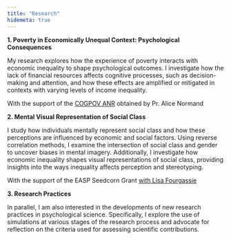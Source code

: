 ```yaml
---
title: "Research"
hidemeta: true
---
```


**1. Poverty in Economically Unequal Context: Psychological Consequences**

My research explores how the experience of poverty interacts with economic inequality to shape psychological outcomes. I investigate how the lack of financial resources affects cognitive processes, such as decision-making and attention, and how these effects are amplified or mitigated in contexts with varying levels of income inequality.

With the support of the [COGPOV ANR](https://anr.fr/Projet-ANR-20-CE28-0001) obtained by Pr. Alice Normand

**2. Mental Visual Representation of Social Class**

I study how individuals mentally represent social class and how these perceptions are influenced by economic and social factors. Using reverse correlation methods, I examine the intersection of social class and gender to uncover biases in mental imagery. Additionally, I investigate how economic inequality shapes visual representations of social class, providing insights into the ways inequality affects perception and stereotyping.

With the support of the EASP Seedcorn Grant [with Lisa Fourgassie](https://www.easp.eu/news/itm/easp_seedcorn_grant_report-1955.html)

**3. Research Practices**

In parallel, I am also interested in the developments of new research practices in psychological science. Specifically, I explore the use of simulations at various stages of the research process and advocate for reflection on the criteria used for assessing scientific contributions.
